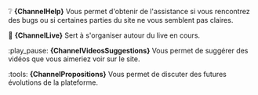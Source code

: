 :grey_question: **{ChannelHelp}**
Vous permet d'obtenir de l'assistance si vous rencontrez des bugs ou si certaines parties du site ne vous semblent pas claires.

:red_circle: **{ChannelLive}**
Sert à s'organiser autour du live en cours.

:play_pause: **{ChannelVideosSuggestions}**
Vous permet de suggérer des vidéos que vous aimeriez voir sur le site.

:tools: **{ChannelPropositions}**
Vous permet de discuter des futures évolutions de la plateforme.
